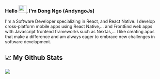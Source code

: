 ### Hello <img src="https://media.giphy.com/media/hvRJCLFzcasrR4ia7z/giphy.gif" width="25px">, I'm Dong Ngo (AndyngoJs)

I'm a Software Developer specializing in React, and React Native. I develop cross-platform mobile apps using React Native,... and FrontEnd web apps with Javascript frontend frameworks such as NextJs,... I like creating apps that make a difference and am always eager to embrace new challenges in software development.

## 📈 My Github Stats
![](https://github-readme-stats.vercel.app/api?username=andyngojs&show_icons=true&hide_border=true)
